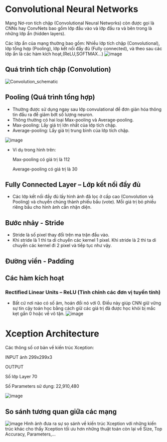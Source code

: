 # Convolutional Neural Networks
Mạng Nơ-ron tích chập (Convolutional Neural Networks) còn được gọi là CNNs hay ConvNets bao gồm lớp đầu vào và lớp đầu ra và bên trong là những lớp ẩn (hidden layers). 

Các lớp ẩn của mạng thường bao gồm: Nhiều lớp tích chập (Convolutional), lớp tổng hợp (Pooling), lớp kết nối đầy đủ (Fully connected), và theo sau các lớp ẩn là các hàm kích hoạt,(ReLU,SOFTMAX…)
![image](https://user-images.githubusercontent.com/80024215/115451412-5c4f2300-a247-11eb-947a-bb1746d44ff1.png)
## Quá trình tích chập (Convolution)
![Convolution_schematic](https://user-images.githubusercontent.com/80024215/115451561-8c96c180-a247-11eb-83f5-261270f77cfb.gif)



## Pooling (Quá trình tổng hợp)
- Thường được sử dụng ngay sau lớp convulational để đơn giản hóa thông tin đầu ra để giảm bớt số lượng neuron.
- Thông thường có hai loại Max-pooling và Average-pooling.
- Max-pooling: Lấy giá trị lớn nhất của lớp tích chập.
- Average-pooling: Lấy giá trị trung bình của lớp tích chập.

![image](https://user-images.githubusercontent.com/80024215/115450758-86541580-a246-11eb-85ba-f967d53856a1.png)
- Ví dụ trong hình trên:

  Max-pooling có giá trị là 112

  Average-pooling có giá trị là 30
## Fully Connected Layer – Lớp kết nối đầy đủ
-	Các lớp kết nối đầy đủ lấy hình ảnh đã lọc ở cấp cao (Convolution và Pooling) và chuyển chúng thành phiếu bầu (vote). Mỗi giá trị bỏ phiếu riêng bầu cho hình ảnh cần nhận diện.
## Bước nhảy - Stride
- Stride là số pixel thay đổi trên ma trận đầu vào. 
- Khi stride là 1 thì ta di chuyển các kernel 1 pixel. Khi stride là 2 thì ta di chuyển các kernel đi 2 pixel và tiếp tục như vậy.
## Đường viền - Padding
## Các hàm kích hoạt
### Rectified Linear Units – ReLU (Tinh chỉnh các đơn vị tuyến tính)
-	Bất cứ nơi nào có số âm, hoán đổi nó với 0. Điều này giúp CNN giữ vững sự tin cậy toán học bằng cách giữ các giá trị đã được học khỏi bị mắc kẹt gần 0 hoặc về vô tận.
![image](https://user-images.githubusercontent.com/80024215/115451328-3fb2eb00-a247-11eb-800c-ca71437673ca.png)

# Xception Architecture
Các thông số cơ bản về kiến trúc Xception:

  INPUT ảnh 299x299x3

  OUTPUT

  Số lớp Layer 70

  Số Parameters sử dụng: 22,910,480

![image](https://user-images.githubusercontent.com/80024215/115450056-a6370980-a245-11eb-967b-ce68b3d3ef2a.png)
## So sánh tương quan giữa các mạng
 ![image](https://user-images.githubusercontent.com/80024215/115452348-848b5180-a248-11eb-9ac0-bc9f2a11d284.png)
Hình ảnh đưa ra sự so sánh về kiến trúc Xception với những kiến trúc khác cho thấy Xception tối ưu hơn những thuật toán còn lại về Size, Top Accuracy, Parameters,...
